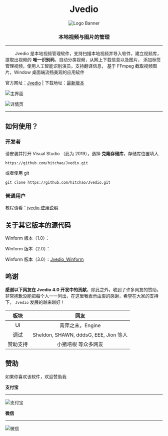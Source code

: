 ﻿
<h1 align="center">Jvedio</h1>




<p align="center">
<img alt="Logo Banner" src="https://hitchao.gitee.io/jvediowebpage/imgs/images/logo.png"/>
</p>


<h3 align="center">本地视频与图片的管理</h3>




---






&nbsp;&nbsp;&nbsp;&nbsp;&nbsp;&nbsp;&nbsp;&nbsp;Jvedio 是本地视频管理软件，支持扫描本地视频并导入软件，建立视频库，
提取出视频的 **唯一识别码**，自动分类视频，从网上下载信息以及图片，
添加标签管理视频，使用人工智能识别演员，支持翻译信息，
基于 FFmpeg 截取视频图片，Window 桌面端流畅美观的应用软件


官方网址：[Jvedio](https://hitchao.gitee.io/jvediowebpage/) | 下载地址：[最新版本](https://hitchao.gitee.io/jvediowebpage/download.html)






![主界面](https://img.kancloud.cn/2e/26/2e260a170bbf6e8adda8478a0944f8b4_1167x825.jpg)

![详情页](https://img.kancloud.cn/53/b7/53b71fee5f3850fe4d163873d1a03d28_1460x815.jpg)


---


## 如何使用？

### 开发者
请安装并打开 Visual Studio （此为 2019），选择 **克隆存储库**，存储库位置填入

`https://github.com/hitchao/Jvedio.git`

或者使用 git

`git clone https://github.com/hitchao/Jvedio.git`


### 普通用户

教程请看：[jvedio 使用说明](https://www.kancloud.cn/hitchao/jvedio)






## 关于其它版本的源代码



Winform 版本（1.0）：

Winform 版本（2.0）：

Winform 版本（3.0）：[Jvedio_Winform](https://github.com/hitchao/Jvedio_Winform)



## 鸣谢

**感谢以下网友在 Jvedio 4.0 开发中的贡献**，除此之外，收到了许多网友的赞助，非常抱歉没能把每个人一一列出，在这里我表示由衷的感谢，希望在大家的支持下， `Jvedio` 发展的越来越好！


板块|网友
:--:|:--:
UI|青萍之末，Engine
调试|Sheldon, SHAWN, dddsG, EEE, Jion 等人
赞助支持|小猪培根 等众多网友



## 赞助

如果你喜欢该软件，欢迎赞助我


**支付宝**

---

![支付宝](https://img.kancloud.cn/31/90/3190b42a39efe88160c96a23f6224104_296x284.jpg)

**微信**

---

![微信](https://img.kancloud.cn/f8/0d/f80d98b8a4e4cca43f39942c723b06d3_285x276.jpg)